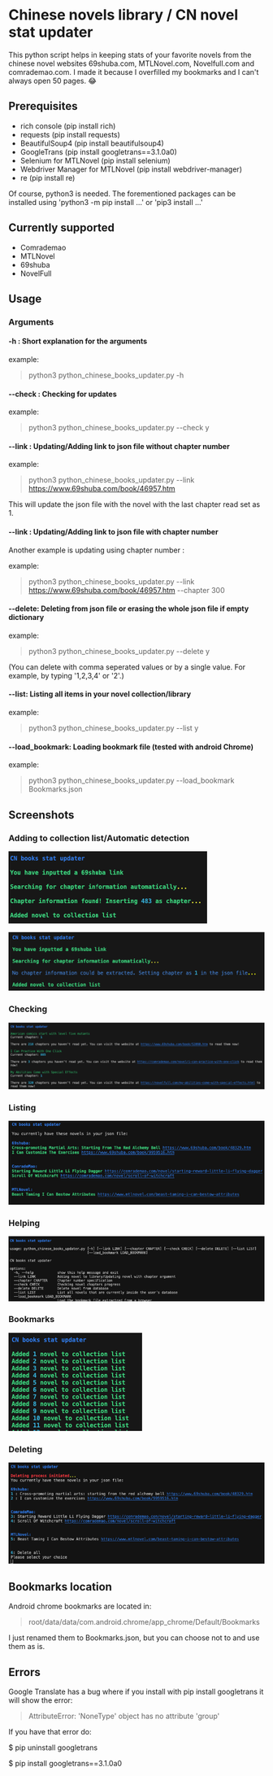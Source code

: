 # Chinese novels library / CN novel stat updater

This python script helps in keeping stats of your favorite novels from the chinese novel websites 69shuba.com, MTLNovel.com, Novelfull.com and comrademao.com. I made it because I overfilled my bookmarks and I can't always open 50 pages. :joy:

## Prerequisites

- rich console (pip install rich)
- requests (pip install requests)
- BeautifulSoup4 (pip install beautifulsoup4)
- GoogleTrans (pip install googletrans==3.1.0a0)
- Selenium for MTLNovel (pip install selenium)
- Webdriver Manager for MTLNovel (pip install webdriver-manager)
- re (pip install re)

Of course, python3 is needed. The forementioned packages can be installed using 'python3 -m pip install ...' or 'pip3 install ...' 

## Currently supported

 - Comrademao
 - MTLNovel
 - 69shuba
 - NovelFull

## Usage

### Arguments

#### -h : Short explanation for the arguments

example:
  > python3 python_chinese_books_updater.py -h 
  
#### --check : Checking for updates 

example:
  > python3 python_chinese_books_updater.py --check y
  
#### --link : Updating/Adding link to json file without chapter number

example:
  > python3 python_chinese_books_updater.py --link https://www.69shuba.com/book/46957.htm 

This will update the json file with the novel with the last chapter read set as 1. 

#### --link : Updating/Adding link to json file with chapter number

Another example is updating using chapter number :

example:

  > python3 python_chinese_books_updater.py --link https://www.69shuba.com/book/46957.htm --chapter 300

#### --delete: Deleting from json file or erasing the whole json file if empty dictionary

example: 
  
  > python3 python_chinese_books_updater.py --delete y

(You can delete with comma seperated values or by a single value. For example, by typing '1,2,3,4' or '2'.)

#### --list: Listing all items in your novel collection/library

example:

  > python3 python_chinese_books_updater.py --list y

#### --load_bookmark: Loading bookmark file (tested with android Chrome)

example:

  > python3 python_chinese_books_updater.py --load_bookmark Bookmarks.json

## Screenshots

### Adding to collection list/Automatic detection 

![Automatic Detection Success](images_for_book_updater/automatic_detection_success.png)

![Automatic Detection Failure](images_for_book_updater/automatic_detection_failure.png)

### Checking

![Checking screenshot](images_for_book_updater/checkingprocess.png)

### Listing

![List screenshot](images_for_book_updater/list.png)

### Helping

![Help screenshot](images_for_book_updater/help.png)

### Bookmarks

![Bookmark screenshot](images_for_book_updater/newbookmark.png)

### Deleting

![Deletion screenshot](images_for_book_updater/delete.png)

## Bookmarks location

Android chrome bookmarks are located in:

  > root/data/data/com.android.chrome/app_chrome/Default/Bookmarks

I just renamed them to Bookmarks.json, but you can choose not to and use them as is.

## Errors

Google Translate has a bug where if you install with pip install googletrans it will show the error:
  
 > AttributeError: 'NoneType' object has no attribute 'group'

If you have that error do:

  $ pip uninstall googletrans
  
  $ pip install googletrans==3.1.0a0
